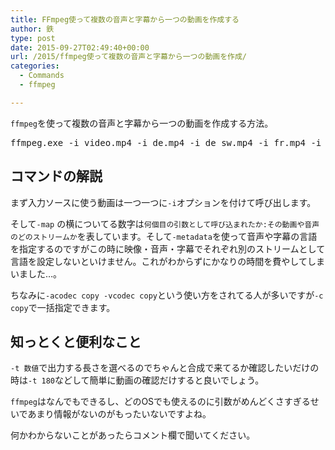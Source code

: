 ```yaml
---
title: FFmpeg使って複数の音声と字幕から一つの動画を作成する
author: 鉄
type: post
date: 2015-09-27T02:49:40+00:00
url: /2015/ffmpeg使って複数の音声と字幕から一つの動画を作成/
categories:
  - Commands
  - ffmpeg

---
```

`ffmpeg`を使って複数の音声と字幕から一つの動画を作成する方法。

<pre class="lang:sh decode:true " >ffmpeg.exe -i video.mp4 -i de.mp4 -i de_sw.mp4 -i fr.mp4 -i ru.mp4 -i de_co.mp4 -i de.srt -i en.srt -map 0:0 -metadata:s:v:0:0 language=ger -map 2:0 -metadata:s:a:1:0 language=ger -map 1:0 -metadata:s:a:0:0 language=ger -map 3:0 -metadata:s:a:2:0 language=fre -map 4:0 -metadata:s:a:3:0 language=rus -map 5:0 -metadata:s:a:4:0 language=ger -map 6:0 -metadata:s:s:0:0 language=ger -map 7:0 -metadata:s:s:1:0 language=eng -c copy -scodec mov_text out.mp4
</pre>

## コマンドの解説

まず入力ソースに使う動画は一つ一つに`-i`オプションを付けて呼び出します。
  
そして`-map` の横についてる数字は`何個目の引数として呼び込まれたか:その動画や音声のどのストリームか`を表しています。そして`-metadata`を使って音声や字幕の言語を指定するのですがこの時に映像・音声・字幕でそれぞれ別のストリームとして言語を設定しないといけません。これがわからずにかなりの時間を費やしてしまいました…。

ちなみに`-acodec copy -vcodec copy`という使い方をされてる人が多いですが`-c copy`で一括指定できます。

## 知っとくと便利なこと

`-t 数値`で出力する長さを選べるのでちゃんと合成で来てるか確認したいだけの時は`-t 180`などして簡単に動画の確認だけすると良いでしょう。

`ffmpeg`はなんでもできるし、どのOSでも使えるのに引数がめんどくさすぎるせいであまり情報がないのがもったいないですよね。
  
何かわからないことがあったらコメント欄で聞いてください。

